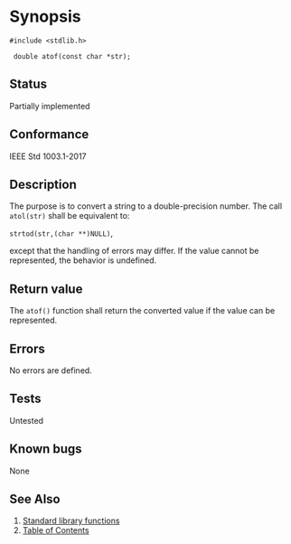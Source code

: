 # Synopsis 
`#include <stdlib.h>`</br>

` double atof(const char *str);`</br>

## Status
Partially implemented
## Conformance
IEEE Std 1003.1-2017
## Description


The purpose is to convert a string to a double-precision number. The call `atol(str)` shall be equivalent to:

`strtod(str,(char **)NULL)`,


except that the handling of errors may differ. If the value cannot be represented, the behavior is undefined.


## Return value

The `atof()` function shall return the converted value if the value can be represented.

## Errors


No errors are defined.




## Tests

Untested

## Known bugs

None

## See Also 
1. [Standard library functions](../README.md)
2. [Table of Contents](../../../README.md)
